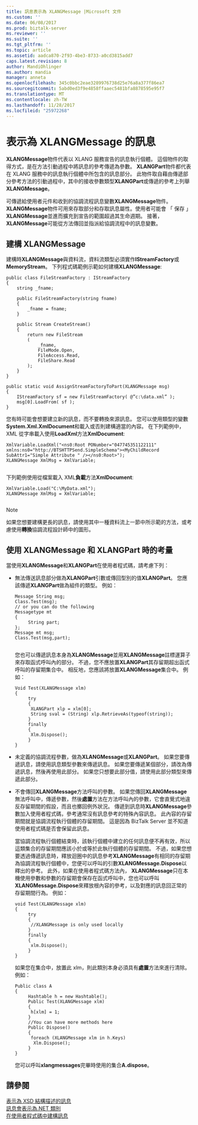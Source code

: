 ```yaml
---
title: 訊息表示為 XLANGMessage |Microsoft 文件
ms.custom: ''
ms.date: 06/08/2017
ms.prod: biztalk-server
ms.reviewer: ''
ms.suite: ''
ms.tgt_pltfrm: ''
ms.topic: article
ms.assetid: aadca870-2f93-4be3-8733-a0cd3815add7
caps.latest.revision: 8
author: MandiOhlinger
ms.author: mandia
manager: anneta
ms.openlocfilehash: 345c0bbc2eae3289976738d25e76a8a377f86ea7
ms.sourcegitcommit: 5abd0ed3f9e4858ffaaec5481bfa8878595e95f7
ms.translationtype: MT
ms.contentlocale: zh-TW
ms.lasthandoff: 11/28/2017
ms.locfileid: "25972268"
---
```

# <a name="messages-represented-as-xlangmessage"></a>表示為 XLANGMessage 的訊息
**XLANGMessage**物件代表以 XLANG 服務宣告的訊息執行個體。 這個物件的取得方式，是在方法引動過程中將訊息的參考傳遞為參數。 **XLANGPart**物件都代表在 XLANG 服務中的訊息執行個體中所包含的訊息部分。 此物件取自藉由傳遞部分參考方法的引動過程中，其中的接收參數類型**XLANGPart**或傳遞的參考上列舉**XLANGMessage**。  
  
 可傳遞給使用者元件和收到的協調流程訊息變數**XLANGMessage**物件。 **XLANGMessage**物件可用來存取部分和存取訊息屬性。使用者可能會 「 保存 」 **XLANGMessage**並進而擴充到宣告的範圍超過其生命週期。 接著， **XLANGMessage**可能從方法傳回並指派給協調流程中的訊息變數。  
  
## <a name="constructing-an-xlangmessage"></a>建構 XLANGMessage  
 建構時**XLANGMessage**與資料流，資料流類型必須實作**IStreamFactory**或**MemoryStream**。 下列程式碼範例示範如何建構**XLANGMessage**:  
  
```  
public class FileStreamFactory : IStreamFactory  
{  
    string _fname;  
  
    public FileStreamFactory(string fname)  
    {  
        _fname = fname;  
    }  
  
    public Stream CreateStream()  
    {  
        return new FileStream  
        (  
            _fname,  
            FileMode.Open,  
            FileAccess.Read,  
            FileShare.Read  
        );  
    }  
}  
  
public static void AssignStreamFactoryToPart(XLANGMessage msg)  
{  
    IStreamFactory sf = new FileStreamFactory( @”c:\data.xml” );  
    msg[0].LoadFrom( sf );  
}  
```  
  
 您有時可能會想要建立新的訊息，而不要轉換來源訊息。 您可以使用類型的變數**System.Xml.XmlDocument**和載入或否則建構適當的內容。 在下列範例中，XML 從字串載入使用**LoadXml**方法**XmlDocument**:  
  
```  
XmlVariable.LoadXml("<ns0:Root PONumber="047745351122111" xmlns:ns0="http://BTSHTTPSend.SimpleSchema"><MyChildRecord SubAttr1="Simple Attribute " /></ns0:Root>");  
XLANGMessage XmlMsg = XmlVariable;  
  
```  
  
 下列範例使用從檔案載入 XML**負載**方法**XmlDocument**:  
  
```  
XmlVariable.Load("C:\MyData.xml");  
XLANGMessage XmlMsg = XmlVariable;  
  
```  
  
> [!NOTE]
>  如果您想要建構更長的訊息，請使用其中一種資料流上一節中所示範的方法，或考慮使用**轉換**協調流程設計師中的圖形。  
  
## <a name="considerations-when-using-xlangmessage-and-xlangpart"></a>使用 XLANGMessage 和 XLANGPart 時的考量  
 當使用**XLANGMessage**和**XLANGPart**在使用者程式碼，請考慮下列：  
  
-   無法傳送訊息部分做為**XLANGPart**引數或傳回型別的值**XLANGPart**。 您應該傳遞**XLANGPart**做為組件的類型。 例如：  
  
    ```  
    Message String msg;  
    Class.Test(msg);  
    // or you can do the following  
    Messagetype mt  
    {  
         String part;  
    };  
    Message mt msg;  
    Class.Test(msg,part);  
  
    ```  
  
     您也可以傳遞訊息本身為**XLANGMessage**並用**XLANGMessage**註標運算子來存取函式呼叫內的部分。 不過，您不應放置**XLANGPart**其存留期超出函式呼叫的存留期集合中。 相反地，您應該將放置**XLANGMessage**集合中。 例如：  
  
    ```  
    Void Test(XLANGMessage xlm)  
    {  
         try  
         {  
          XLANGPart xlp = xlm[0];  
          String sval = (String) xlp.RetrieveAs(typeof(string));  
         }  
         finally  
         {  
          Xlm.Dispose();  
         }  
    }  
    ```  
  
-   未定義的協調流程參數，做為**XLANGMessage**或**XLANGPart**。 如果您要傳遞訊息，請使用訊息類型參數來傳遞訊息。 如果您要傳遞某個部分，請改為傳遞訊息，然後再使用此部分。 如果您只想要此部分值，請使用此部分類型來傳遞此部分。  
  
-   不會傳回**XLANGMessage**方法呼叫的參數。 如果您傳回**XLANGMessage**無法呼叫中，傳遞參數，然後**處置**方法在方法呼叫內的參數，它會直覺式地違反存留期間的假設，而且也擲回例外狀況。 傳遞到訊息時**XLANGMessage**參數加入使用者程式碼，參考通常沒有訊息參考的特殊內容訊息。 此內容的存留期間就是協調流程執行個體的存留期間。 這是因為 BizTalk Server 並不知道使用者程式碼是否會保留此訊息。  
  
     當協調流程執行個體結束時，該執行個體中建立的任何訊息便不再有效，所以這類集合的存留期間應該小於或等於此執行個體的存留期間。 不過，如果您想要透過傳遞訊息時，釋放迴圈中的訊息參考**XLANGMessage**有相同的存留期為協調流程執行個體中，您便可以呼叫的引數**XLANGMessage.Dispose**以釋出的參考。 此外，如果在使用者程式碼方法內， **XLANGMessage**只在本機使用參數和參數的存留期會保存在函式呼叫中，您也可以呼叫**XLANGMessage.Dispose**來釋放根內容的參考，以及對應的訊息回正常的存留期間行為。 例如：  
  
    ```  
    void Test(XLANGMessage xlm)  
    {  
         try  
         {  
          //XLANGMessage is only used locally  
         }  
         finally  
         {  
          xlm.Dispose();  
         }  
    }  
    ```  
  
     如果您在集合中，放置此 xlm，則此類別本身必須具有**處置**方法來進行清除。 例如：  
  
    ```  
    Public class A  
    {  
         Hashtable h = new Hashtable();  
         Public Test(XLANGMessage xlm)  
         {  
          h[xlm] = 1;  
         }  
         //You can have more methods here  
         Public Dispose()  
         {  
          foreach (XLANGMessage xlm in h.Keys)  
           Xlm.Dispose();  
         }  
    }  
    ```  
  
     您可以呼叫**xlangmessages**完畢時使用的集合**A.dispose**。  
  
## <a name="see-also"></a>請參閱  
 [表示為 XSD 結構描述的訊息](../core/messages-represented-as-xsd-schemas.md)   
 [訊息會表示為.NET 類別](../core/messages-represented-as-net-classes.md)   
 [在使用者程式碼中建構訊息](../core/constructing-messages-in-user-code.md)